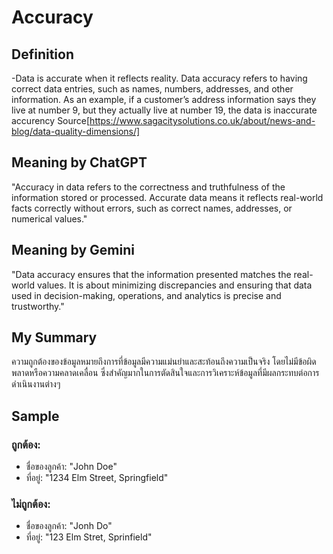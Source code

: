 # Accuracy

## Definition
-Data is accurate when it reflects reality. Data accuracy refers to having correct data entries, such as names, numbers, addresses, and other information. As an example, if a customer’s address information says they live at number 9, but they actually live at number 19, the data is inaccurate
accurency Source[https://www.sagacitysolutions.co.uk/about/news-and-blog/data-quality-dimensions/]

## Meaning by ChatGPT
"Accuracy in data refers to the correctness and truthfulness of the information stored or processed. Accurate data means it reflects real-world facts correctly without errors, such as correct names, addresses, or numerical values."

## Meaning by Gemini
"Data accuracy ensures that the information presented matches the real-world values. It is about minimizing discrepancies and ensuring that data used in decision-making, operations, and analytics is precise and trustworthy."

## My Summary
ความถูกต้องของข้อมูลหมายถึงการที่ข้อมูลมีความแม่นยำและสะท้อนถึงความเป็นจริง โดยไม่มีข้อผิดพลาดหรือความคลาดเคลื่อน ซึ่งสำคัญมากในการตัดสินใจและการวิเคราะห์ข้อมูลที่มีผลกระทบต่อการดำเนินงานต่างๆ

## Sample
### ถูกต้อง:
- ชื่อของลูกค้า: "John Doe"
- ที่อยู่: "1234 Elm Street, Springfield"

### ไม่ถูกต้อง:
- ชื่อของลูกค้า: "Jonh Do"
- ที่อยู่: "123 Elm Stret, Sprinfield"
